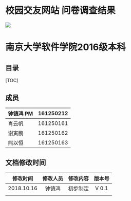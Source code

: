 # 校园交友网站 问卷调查结果

![](/home/songzi/%E6%96%87%E6%A1%A3/my_github/DemandDocument/%E7%AC%AC%E4%B8%80%E9%98%B6%E6%AE%B5%E5%89%8D%E6%99%AF%E8%8C%83%E5%9B%B4%E6%96%87%E6%A1%A3/logo.png)

# 南京大学软件学院2016级本科

## 目录

[TOC]

## 成员

| 钟镇鸿 PM | 161250212 |
| --------- | --------- |
| 肖云帆    | 161250161 |
| 谢寅鹏    | 161250162 |
| 熊以恒    | 161250163 |

## 文档修改时间

|  修改时间  | 修改人员 | 修改内容 | 版本号 |
| :--------: | :------: | :------: | :----: |
| 2018.10.16 |  钟镇鸿  | 初步制定 | V 0.1  |
|            |          |          |        |